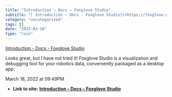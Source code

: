 ```yaml
---
title: "Introduction – Docs – Foxglove Studio"
subtitle: "[ Introduction - Docs - Foxglove Studio](<https://foxglove.dev/docs/studio>)"
category: "uncategorized"
tags: []
date: "2022-03-18"
type: "rain"
---
```

[ Introduction - Docs - Foxglove Studio](<https://foxglove.dev/docs/studio>)

Looks great, but I have not tried it! Foxglove Studio is a visualization and
debugging tool for your robotics data, conveniently packaged as a desktop app.

March 18, 2022 at 09:49PM


* **Link to site:** **[Introduction – Docs – Foxglove Studio](None)**